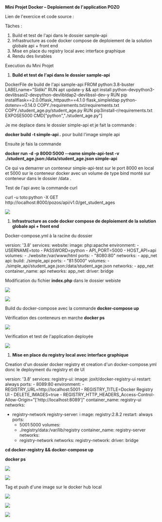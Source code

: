 **Mini Projet Docker – Deploiement de l'application POZO**

Lien de l'exercice et code source :

Tâches :

1. Build et test de l'api dans le dossier sample-api
2. Infrastructure as code docker compose de deploiement de la solution globale api + front end
3. Mise en place du registry local avec interface graphique
4. Rendu des livrables

Execution du Mini Projet

1. **Build et test de l'api dans le dossier sample-api**

DockerFile de build de l'api sample-api
FROM python:3.8-buster
LABELname="Sidiki"
RUN apt update-y && apt install python-devpython3-devlibsasl2-devpython-devlibldap2-devlibssl-dev-y
RUN pip installflask==2.0.0flask\_httpauth==4.1.0 flask\_simpleldap python-dotenv==0.14.0
COPY./requirements.txt/requirements.txt
COPY./student\_age.py/student\_age.py
RUN pip3install-r/requirements.txt
EXPOSE5000
CMD["python","./student\_age.py"]

Je me deplace dans le dossier simple-api et je fait la commande :

**docker build -t simple-api .** pour build l'image simple api

Ensuite je fais la commande

**docker run -d -p 8000:5000 --name simple-api-test -v ./student\_age.json:/data/student\_age.json simple-api**

Ce qui va demarrer un conteneur simple-api-test sur le port 8000 en local et 5000 sur le conteneur docker avec un volume de type bind monté sur conteneur dans le dossier /data .

Test de l'api avec la commande curl

curl -u toto:python -X GET http://localhost:8000/pozos/api/v1.0/get\_student\_ages

![](RackMultipart20240131-1-yysz6z_html_570e2b2b93a13372.png)

1. **Infrastructure as code docker compose de deploiement de la solution globale api + front end**

Docker-compose.yml à la racine du dossier

version: '3.8'
services:
   website:
      image: php:apache
      environment:
         - USERNAME=toto
         - PASSWORD=python
         - API\_PORT=5000
         - HOST\_API=api
      volumes:
         - ./website:/var/www/html
      ports:
         - "8080:80"
      networks:
        - app\_net
   api:
      build: ./simple\_api
      ports:
         - "81:5000"
      volumes:
         - ./simple\_api/student\_age.json:/data/student\_age.json
      networks:
         - app\_net
      container\_name: api
networks:
   app\_net:
   driver: bridge

Modification du fichier **index.php** dans le dossier webiste

![](RackMultipart20240131-1-yysz6z_html_79397d2bea90e918.png)

![](RackMultipart20240131-1-yysz6z_html_e3195239d6e08e7d.png)

Build du docker-compose avec la commande **docker-compose up**

Vérification des conteneurs en marche **docker ps**

![](RackMultipart20240131-1-yysz6z_html_22d47992db17280c.png)

Verification et test de l'application deployée

![](RackMultipart20240131-1-yysz6z_html_46b1e3f1a2e28d3f.png)

1. **Mise en place du registry local avec interface graphique**

Creation d'un dossier docker registry et creation d'un docker-compose.yml donc le deployment du registry et de UI

version: '3.8'
services:
registry-ui:
   image: joxit/docker-registry-ui
   restart: always
   ports:
      - 8089:80
   environment:
      - REGISTRY\_URL=http://localhost:5001
      - REGISTRY\_TITLE=Docker Registry UI
      - DELETE\_IMAGES=true
      - REGISTRY\_HTTP\_HEADERS\_Access-Control-Allow-Origin="['http://localhost:8089']"
   container\_name: registry-ui
networks:
   - registry-network
registry-server:
i  mage: registry:2.8.2
   restart: always
   ports:
      - 5001:5000
   volumes:
      - ./registry/data:/var/lib/registry
   container\_name: registry-server
   networks:
      - registry-network
networks:
   registry-network:
driver: bridge

**cd docker-registry && docker-compose up**

**docker ps**

![](RackMultipart20240131-1-yysz6z_html_63581577a7b8a62a.png)

![](RackMultipart20240131-1-yysz6z_html_f427b8294184c9a.png)

Tag et push d'une image sur le docker hub local

![](RackMultipart20240131-1-yysz6z_html_edcfe32094a94636.png)

![](RackMultipart20240131-1-yysz6z_html_e7ed8bdfd2b8d2c3.png)

![](RackMultipart20240131-1-yysz6z_html_578bf7829fdb8767.png)